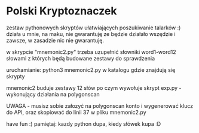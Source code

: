 # Polski Kryptoznaczek

zestaw pythonowych skryptów ułatwiających poszukiwanie talarków :)
działa u mnie, na maku, nie gwarantuję ze będzie działało wszędzie i zawsze, w zasadzie nic nie gwarantuję. 

w skrypcie "mnemonic2.py" trzeba uzupełnić słowniki word1-word12 słowami z których będą budowane zestawy do sprawdzenia

uruchamianie:
python3 mnemonic2.py 
w katalogu gdzie znajdują się skrypty

mnemonic2 buduje zestawy 12 słów po czym wywołuje skrypt exp.py - wykonujący działania na polygonscan 


UWAGA - musisz sobie załozyć na polygonscan konto i wygenerować klucz do API, oraz skopiować do linii 37 w pliku mnemonic2.py


have fun :) pamiętaj: kazdy python dupa, kiedy słówek kupa :D
